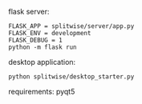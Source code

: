 
flask server:
```
FLASK_APP = splitwise/server/app.py
FLASK_ENV = development
FLASK_DEBUG = 1
python -m flask run
```

desktop application:
```
python splitwise/desktop_starter.py
```
requirements:
pyqt5